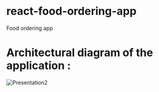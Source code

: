 # react-food-ordering-app
 Food ordering app

 # Architectural diagram of the application : 
![Presentation2](https://github.com/prnjl0207/react-food-ordering-app/assets/146756631/9b65971b-fa56-4ac9-aa16-e8761bfaa621)
